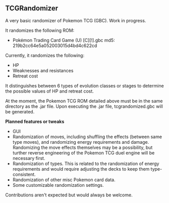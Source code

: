 ## TCGRandomizer
A very basic randomizer of Pokemon TCG (GBC). Work in progress.

It randomizes the following ROM:
* Pokémon Trading Card Game (U) [C][!].gbc md5: 219b2cc64e5a052003015d4bd4c622cd

Currently, it randomizes the following:
* HP
* Weaknesses and resistances
* Retreat cost

It distinguishes between 6 types of evolution classes or stages to determine the possible values of HP and retreat cost.

At the moment, the Pokemon TCG ROM detailed above must be in the same directory as the .jar file. Upon executing the .jar file, tcgrandomized.gbc will be generated.

<b>Planned features or tweaks</b>
* GUI
* Randomization of moves, including shuffling the effects (between same type moves), and randomizing energy requirements and damage. Randomizing the move effects themselves may be a possibility, but turther reverse engineering of the Pokemon TCG duel engine will be necessary first.
* Randomization of types. This is related to the randomization of energy requirements and would require adjusting the decks to keep them type-consistent. 
* Randomization of other misc Pokemon card data.
* Some customizable randomization settings.

Contributions aren't expected but would always be welcome.
